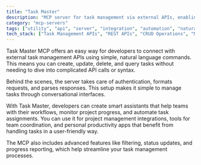 ```yaml
---
title: "Task Master"
description: "MCP server for task management via external APIs, enabling natural language CRUD operations and progress tracking."
category: "mcp-servers"
tags: ["utility", "api", "server", "integration", "automation", "natural language processing", "task management", "workflow automation"]
tech_stack: ["Task Management APIs", "REST APIs", "CRUD Operations", "Natural Language Processing", "Conversational Interfaces"]
---
```


Task Master MCP offers an easy way for developers to connect with external task management APIs using simple, natural language commands. This means you can create, update, delete, and query tasks without needing to dive into complicated API calls or syntax.

Behind the scenes, the server takes care of authentication, formats requests, and parses responses. This setup makes it simple to manage tasks through conversational interfaces.

With Task Master, developers can create smart assistants that help teams with their workflows, monitor project progress, and automate task assignments. You can use it for project management integrations, tools for team coordination, and personal productivity apps that benefit from handling tasks in a user-friendly way.

The MCP also includes advanced features like filtering, status updates, and progress reporting, which help streamline your task management processes.
